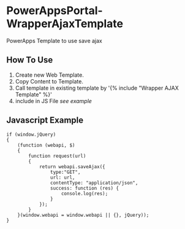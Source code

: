 # PowerAppsPortal-WrapperAjaxTemplate
PowerApps Template to use save ajax

## How To Use
1. Create new Web Template.
2. Copy Content to Template.
3. Call template in existing template by '{% include "Wrapper AJAX Template" %}'
4. include in JS File *see example* 

## Javascript Example
```
if (window.jQuery)
{
    (function (webapi, $)
    {
        function request(url)
        {
            return webapi.saveAjax({
                type:"GET",
                url: url,
                contentType: "application/json",
                success: function (res) {
                    console.log(res);
                }
            });
        }
    }(window.webapi = window.webapi || {}, jQuery));
}
```
